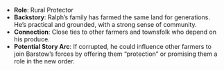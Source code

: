 - **Role**: Rural Protector
- **Backstory**: Ralph’s family has farmed the same land for generations. He’s practical and grounded, with a strong sense of community.
- **Connection**: Close ties to other farmers and townsfolk who depend on his produce.
- **Potential Story Arc**: If corrupted, he could influence other farmers to join Barstow’s forces by offering them “protection” or promising them a role in the new order.